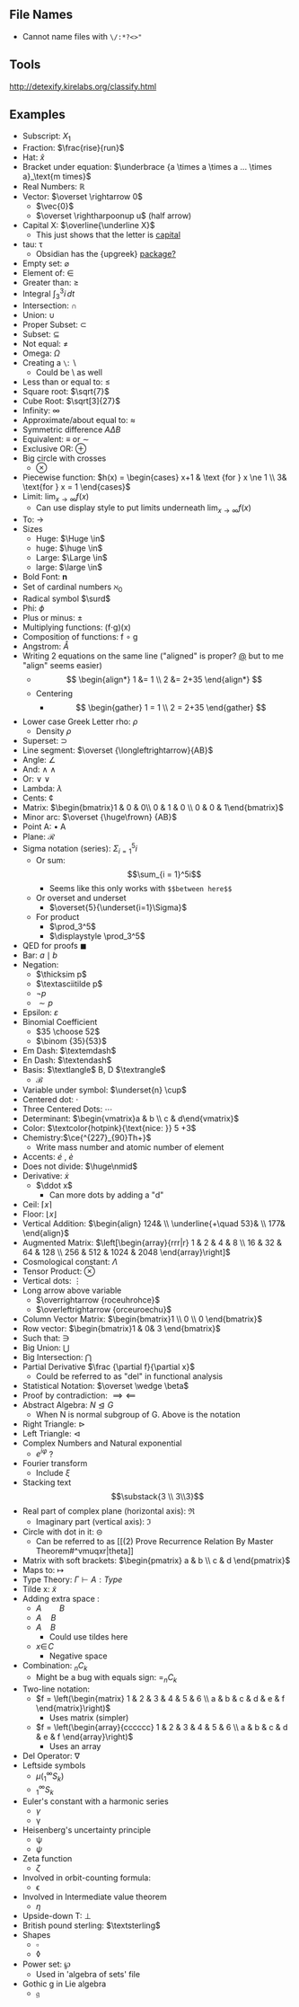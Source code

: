 ## File Names
- Cannot name files with `\/:*?<>"`

## Tools
http://detexify.kirelabs.org/classify.html

## Examples
- Subscript: $X_1$
- Fraction: $\frac{rise}{run}$
- Hat: $\widehat x$ 
- Bracket under equation: $\underbrace {a \times a \times a ... \times a}_\text{m times}$
- Real Numbers: $\mathbb{R}$ 
- Vector: $\overset \rightarrow 0$ 
	- $\vec{0}$
	- $\overset \rightharpoonup u$ (half arrow)
- Capital X: $\overline{\underline X}$ 
	- This just shows that the letter is [capital](https://youtu.be/Q_1dmoUhYBo?t=21)
- tau: $\uptau$ 
	- Obsidian has the {upgreek} [package?](https://tex.stackexchange.com/questions/40210/how-to-specify-variant-tau)
- Empty set: $\varnothing$ 
- Element of: $\in$
- Greater than: $\geq$ 
- Integral $\int_{3}^{3} i \,dt$
- Intersection: $\cap$
- Union: $\cup$ 
- Proper Subset: $\subset$ 
- Subset: $\subseteq$ 
- Not equal: $\ne$ 
- Omega: $\Omega$ 
- Creating a `\`: $\backslash$ 
	- Could be $\setminus$ as well
- Less than or equal to: $\le$ 
- Square root: $\sqrt{7}$
- Cube Root: $\sqrt[3]{27}$
- Infinity: $\infty$ 
- Approximate/about equal to: $\approx$ 
- Symmetric difference $A\Delta B$ 
- Equivalent: $\equiv$ or $\sim$ 
- Exclusive OR: $\oplus$ 
- Big circle with crosses
	- $\otimes$ 
- Piecewise function: $h(x) = \begin{cases} x+1 & \text {for } x \ne 1 \\ 3& \text{for } x = 1 \end{cases}$ 
- Limit: $\lim_{x\to\infty} f(x)$
	- Can use display style to put limits underneath $\displaystyle \lim_{x \to \infty}f(x)$ 
- To: $\to$ 
- Sizes
	- Huge: $\Huge \in$
	- huge: $\huge \in$ 
	- Large: $\Large \in$
	- large: $\large \in$ 
- Bold Font: $\textbf{n}$  
- Set of cardinal numbers $\aleph_0$
- Radical symbol $\surd$ 
- Phi: $\phi$ 
- Plus or minus: $\pm$ 
- Multiplying functions: (f$\cdot$g)(x)
- Composition of functions: f $\circ$ g
- Angstrom: $\mathring{A}$
- Writing 2 equations on the same line ("aligned" is proper? [@](https://forum.obsidian.md/t/how-to-add-a-new-line-among-math-equations-in-obsidian-markdown-editor/7399/3) but to me "align" seems easier) 
	- $$ \begin{align*}  1 &= 1 \\  2 &= 2+35  \end{align*}  $$
	- Centering
		- $$ \begin{gather}  1 = 1 \\  2 = 2+35  \end{gather}  $$
- Lower case Greek Letter rho: $\rho$ 
	- Density $\rho$ 
- Superset: $\supset$
- Line segment: $\overset {\longleftrightarrow}{AB}$
- Angle: $\angle$ 
- And: $\land$ $\wedge$ 
- Or: $\lor$ $\vee$ 
- Lambda: $\lambda$
- Cents: ¢
- Matrix: $\begin{bmatrix}1 & 0 & 0\\ 0 & 1 & 0 \\ 0 & 0 & 1\end{bmatrix}$
- Minor arc: $\overset {\huge\frown} {AB}$
- Point A: $\bullet$ A
- Plane: $\mathscr R$
- Sigma notation (series): $\Sigma_{i=1}^{5}i$
	- Or sum: $$\sum_{i = 1}^5i$$
		- Seems like this only works with `$$between here$$`
	- Or overset and underset
		- $\overset{5}{\underset{i=1}\Sigma}$
	- For product
		- $\prod_3^5$ 
		- $\displaystyle \prod_3^5$ 
- QED for proofs $\blacksquare$
- Bar: $a \mid b$
- Negation: 
	- $\thicksim p$
	- $\textasciitilde p$
	- $\lnot p$
	- $\sim p$
- Epsilon: $\varepsilon$ 
- Binomial Coefficient
	- $35 \choose 52$
	- $\binom {35}{53}$
- Em Dash: $\textemdash$ 
- En Dash: $\textendash$ 
- Basis: $\textlangle$ B, D $\textrangle$ 
	- $\mathcal{B}$
- Variable under symbol: $\underset{n} \cup$ 
- Centered dot: $\cdot$
- Three Centered Dots: $\cdots$
- Determinant: $\begin{vmatrix}a & b \\ c & d\end{vmatrix}$
- Color: $\textcolor{hotpink}{\text{nice: }} 5 +3$
- Chemistry:$\ce{^{227}_{90}Th+}$
	- Write mass number and atomic number of element
- Accents:  $\acute e$ , $\grave e$ 
- Does not divide: $\huge\nmid$
- Derivative: $\dot x$
	- $\ddot x$ 
		- Can more dots by adding a "d"
- Ceil: $\lceil{x} \rceil$
- Floor: $\lfloor x \rfloor$
- Vertical Addition: $\begin{align} 124& \\ \underline{+\quad 53}& \\ 177& \end{align}$
- Augmented Matrix: $\left[\begin{array}{rrr|r} 1 & 2 & 4 & 8 \\ 16 & 32 & 64 & 128 \\ 256 & 512 & 1024 & 2048 \end{array}\right]$
- Cosmological constant: $\Lambda$
- Tensor Product: $\otimes$ 
- Vertical dots: $\vdots$
- Long arrow above variable
	- $\overrightarrow {roceuhrohce}$
	- $\overleftrightarrow {orceuroechu}$
- Column Vector Matrix: $\begin{bmatrix}1 \\ 0 \\ 0 \end{bmatrix}$
- Row vector: $\begin{bmatrix}1 & 0&  3 \end{bmatrix}$
- Such that: $\ni$ 
- Big Union: $\bigcup$ 
- Big Intersection: $\bigcap$ 
- Partial Derivative $\frac {\partial f}{\partial x}$ 
	- Could be referred to as "del" in functional analysis
- Statistical Notation: $\overset \wedge \beta$ 
- Proof by contradiction: $\implies \impliedby$ 
- Abstract Algebra: $N \trianglelefteq G$ 
	- When N is normal subgroup of G. Above is the notation
- Right Triangle: $\triangleright$ 
- Left Triangle: $\lhd$ 
- Complex Numbers and Natural exponential
	- $e^{i\varphi}$ ? 
- Fourier transform
	- Include $\xi$ 
- Stacking text $$\substack{3 \\ 3\\3}$$
- Real part of complex plane (horizontal axis): $\Re$ 
	- Imaginary part (vertical axis): $\Im$ 
- Circle with dot in it: $\circleddash$ 
	- Can be referred to as [[(2) Prove Recurrence Relation By Master Theorem#^vmuqxr|theta]]
- Matrix with soft brackets: $\begin{pmatrix} a & b \\ c & d \end{pmatrix}$
- Maps to: $\mapsto$ 
- Type Theory: $\Gamma \vdash A : Type$ 
- Tilde x: $\tilde x$ 
- Adding extra space :
	- $A \qquad B$
	- $A \quad B$
	- $A~~~~B$
		- Could use tildes here
	- $x \in \! C$ 
		- Negative space
- Combination: $_nC_k$ 
	- Might be a bug with equals sign: $=_nC_k$ 
- Two-line notation:
	- $f = \left(\begin{matrix} 1 & 2 & 3 & 4 & 5 & 6 \\ a & b & c & d & e & f \end{matrix}\right)$
		- Uses matrix (simpler)
	- $f = \left(\begin{array}{cccccc} 1 & 2 & 3 & 4 & 5 & 6 \\ a & b & c & d & e & f \end{array}\right)$
		- Uses an array
- Del Operator: $\nabla$
- Leftside symbols
	- $\mu(^\infty_1 S_k)$
	- $^{\infty}_{1}S_k$
- Euler's constant with a harmonic series
	- $\gamma$
	- $\upgamma$ 
- Heisenberg's uncertainty principle
	- $\uppsi$ 
	- $\psi$ 
- Zeta function
	- $\zeta$
- Involved in orbit-counting formula:
	- $\upvarepsilon$
- Involved in Intermediate value theorem
	- $\eta$ 
- Upside-down T: $\bot$ 
- British pound sterling: $\textsterling$
- Shapes
	- $\square$
	- $\lozenge$ 
- Power set: $\wp$ 
	- Used in 'algebra of sets' file
- Gothic g in Lie algebra
	- $\mathfrak g$ 